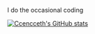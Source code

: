 I do the occasional coding


[![Ccencceth's GitHub stats](https://github-readme-stats.vercel.app/api?username=ccencceth&count_private=true&show_icons=true&theme=dark)](https://github.com/anuraghazra/github-readme-stats)
